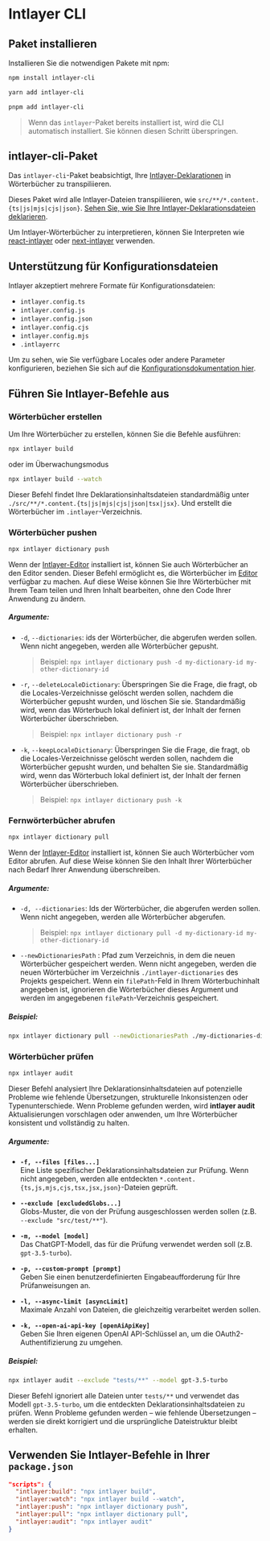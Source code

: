 # Intlayer CLI

## Paket installieren

Installieren Sie die notwendigen Pakete mit npm:

```bash packageManager="npm"
npm install intlayer-cli
```

```bash packageManager="yarn"
yarn add intlayer-cli
```

```bash packageManager="pnpm"
pnpm add intlayer-cli
```

> Wenn das `intlayer`-Paket bereits installiert ist, wird die CLI automatisch installiert. Sie können diesen Schritt überspringen.

## intlayer-cli-Paket

Das `intlayer-cli`-Paket beabsichtigt, Ihre [Intlayer-Deklarationen](https://github.com/aymericzip/intlayer/blob/main/docs/de/content_declaration/get_started.md) in Wörterbücher zu transpiliieren.

Dieses Paket wird alle Intlayer-Dateien transpiliieren, wie `src/**/*.content.{ts|js|mjs|cjs|json}`. [Sehen Sie, wie Sie Ihre Intlayer-Deklarationsdateien deklarieren](https://github.com/aymericzip/intlayer/blob/main/packages/intlayer/README.md).

Um Intlayer-Wörterbücher zu interpretieren, können Sie Interpreten wie [react-intlayer](https://www.npmjs.com/package/react-intlayer) oder [next-intlayer](https://www.npmjs.com/package/next-intlayer) verwenden.

## Unterstützung für Konfigurationsdateien

Intlayer akzeptiert mehrere Formate für Konfigurationsdateien:

- `intlayer.config.ts`
- `intlayer.config.js`
- `intlayer.config.json`
- `intlayer.config.cjs`
- `intlayer.config.mjs`
- `.intlayerrc`

Um zu sehen, wie Sie verfügbare Locales oder andere Parameter konfigurieren, beziehen Sie sich auf die [Konfigurationsdokumentation hier](https://github.com/aymericzip/intlayer/blob/main/docs/de/configuration.md).

## Führen Sie Intlayer-Befehle aus

### Wörterbücher erstellen

Um Ihre Wörterbücher zu erstellen, können Sie die Befehle ausführen:

```bash
npx intlayer build
```

oder im Überwachungsmodus

```bash
npx intlayer build --watch
```

Dieser Befehl findet Ihre Deklarationsinhaltsdateien standardmäßig unter `./src/**/*.content.{ts|js|mjs|cjs|json|tsx|jsx}`. Und erstellt die Wörterbücher im `.intlayer`-Verzeichnis.

### Wörterbücher pushen

```bash
npx intlayer dictionary push
```

Wenn der [Intlayer-Editor](https://github.com/aymericzip/intlayer/blob/main/docs/de/intlayer_editor.md) installiert ist, können Sie auch Wörterbücher an den Editor senden. Dieser Befehl ermöglicht es, die Wörterbücher im [Editor](https://intlayer.org/dashboard) verfügbar zu machen. Auf diese Weise können Sie Ihre Wörterbücher mit Ihrem Team teilen und Ihren Inhalt bearbeiten, ohne den Code Ihrer Anwendung zu ändern.

##### Argumente:

- `-d`, `--dictionaries`: ids der Wörterbücher, die abgerufen werden sollen. Wenn nicht angegeben, werden alle Wörterbücher gepusht.
  > Beispiel: `npx intlayer dictionary push -d my-dictionary-id my-other-dictionary-id`
- `-r`, `--deleteLocaleDictionary`: Überspringen Sie die Frage, die fragt, ob die Locales-Verzeichnisse gelöscht werden sollen, nachdem die Wörterbücher gepusht wurden, und löschen Sie sie. Standardmäßig wird, wenn das Wörterbuch lokal definiert ist, der Inhalt der fernen Wörterbücher überschrieben.
  > Beispiel: `npx intlayer dictionary push -r`
- `-k`, `--keepLocaleDictionary`: Überspringen Sie die Frage, die fragt, ob die Locales-Verzeichnisse gelöscht werden sollen, nachdem die Wörterbücher gepusht wurden, und behalten Sie sie. Standardmäßig wird, wenn das Wörterbuch lokal definiert ist, der Inhalt der fernen Wörterbücher überschrieben.
  > Beispiel: `npx intlayer dictionary push -k`

### Fernwörterbücher abrufen

```bash
npx intlayer dictionary pull
```

Wenn der [Intlayer-Editor](https://github.com/aymericzip/intlayer/blob/main/docs/de/intlayer_editor.md) installiert ist, können Sie auch Wörterbücher vom Editor abrufen. Auf diese Weise können Sie den Inhalt Ihrer Wörterbücher nach Bedarf Ihrer Anwendung überschreiben.

##### Argumente:

- `-d, --dictionaries`: Ids der Wörterbücher, die abgerufen werden sollen. Wenn nicht angegeben, werden alle Wörterbücher abgerufen.
  > Beispiel: `npx intlayer dictionary pull -d my-dictionary-id my-other-dictionary-id`
- `--newDictionariesPath` : Pfad zum Verzeichnis, in dem die neuen Wörterbücher gespeichert werden. Wenn nicht angegeben, werden die neuen Wörterbücher im Verzeichnis `./intlayer-dictionaries` des Projekts gespeichert. Wenn ein `filePath`-Feld in Ihrem Wörterbuchinhalt angegeben ist, ignorieren die Wörterbücher dieses Argument und werden im angegebenen `filePath`-Verzeichnis gespeichert.

##### Beispiel:

```bash
npx intlayer dictionary pull --newDictionariesPath ./my-dictionaries-dir/
```

### Wörterbücher prüfen

```bash
npx intlayer audit
```

Dieser Befehl analysiert Ihre Deklarationsinhaltsdateien auf potenzielle Probleme wie fehlende Übersetzungen, strukturelle Inkonsistenzen oder Typenunterschiede. Wenn Probleme gefunden werden, wird **intlayer audit** Aktualisierungen vorschlagen oder anwenden, um Ihre Wörterbücher konsistent und vollständig zu halten.

##### Argumente:

- **`-f, --files [files...]`**  
  Eine Liste spezifischer Deklarationsinhaltsdateien zur Prüfung. Wenn nicht angegeben, werden alle entdeckten `*.content.{ts,js,mjs,cjs,tsx,jsx,json}`-Dateien geprüft.

- **`--exclude [excludedGlobs...]`**  
  Globs-Muster, die von der Prüfung ausgeschlossen werden sollen (z.B. `--exclude "src/test/**"`).

- **`-m, --model [model]`**  
  Das ChatGPT-Modell, das für die Prüfung verwendet werden soll (z.B. `gpt-3.5-turbo`).

- **`-p, --custom-prompt [prompt]`**  
  Geben Sie einen benutzerdefinierten Eingabeaufforderung für Ihre Prüfanweisungen an.

- **`-l, --async-limit [asyncLimit]`**  
  Maximale Anzahl von Dateien, die gleichzeitig verarbeitet werden sollen.

- **`-k, --open-ai-api-key [openAiApiKey]`**  
  Geben Sie Ihren eigenen OpenAI API-Schlüssel an, um die OAuth2-Authentifizierung zu umgehen.

##### Beispiel:

```bash
npx intlayer audit --exclude "tests/**" --model gpt-3.5-turbo
```

Dieser Befehl ignoriert alle Dateien unter `tests/**` und verwendet das Modell `gpt-3.5-turbo`, um die entdeckten Deklarationsinhaltsdateien zu prüfen. Wenn Probleme gefunden werden – wie fehlende Übersetzungen – werden sie direkt korrigiert und die ursprüngliche Dateistruktur bleibt erhalten.

## Verwenden Sie Intlayer-Befehle in Ihrer `package.json`

```json fileName="package.json"
"scripts": {
  "intlayer:build": "npx intlayer build",
  "intlayer:watch": "npx intlayer build --watch",
  "intlayer:push": "npx intlayer dictionary push",
  "intlayer:pull": "npx intlayer dictionary pull",
  "intlayer:audit": "npx intlayer audit"
}
```
